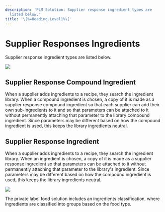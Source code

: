 ```yaml
---
description: 'PLM Solution: Supplier response ingredient types are
  listed below.'
title: '\[%=Heading.Level1%\]'
---
```


Supplier Responses Ingredients
==============================

Supplier response ingredient types are listed below.

![](../../../../Resources/Images/Solution%20Enablement/PLM/SupplierIngredientpic.png)

Supplier Response Compound Ingredient
-------------------------------------

When a supplier adds ingredients to a recipe, they search the ingredient
library. When a compound ingredient is chosen, a copy of it is made as a
supplier response compound ingredient so that each supplier can add
their own sub-ingredients to it and so that parameters can be attached
to it without permanently attaching that parameter to the library
compound ingredient. Since parameters may be different based on how the
compound ingredient is used, this keeps the library ingredients neutral.

Supplier Response Ingredient
----------------------------

When a supplier adds ingredients to a recipe, they search the ingredient
library. When an ingredient is chosen, a copy of it is made as a
supplier response ingredient so that parameters can be attached to it
without permanently attaching that parameter to the library\'s
ingredient. Since parameters may be different based on how the compound
ingredient is used, this keeps the library ingredients neutral.

![](../../../../Resources/Images/Solution%20Enablement/PLM/SupplierResponce.png)

The private label food solution includes an ingredients classification,
where ingredients are classified into groups based on the food type.
